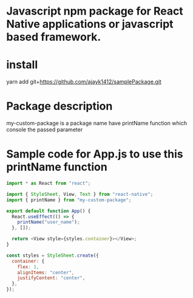 # Javascript npm package for React Native applications or javascript based framework.

# install

yarn add git+https://github.com/ajayk1412/samplePackage.git

# Package description

my-custom-package is a package name have printName function which console the passed parameter

# Sample code for App.js to use this printName function

```js
import * as React from "react";

import { StyleSheet, View, Text } from "react-native";
import { printName } from "my-custom-package";

export default function App() {
  React.useEffect(() => {
    printName("user_name");
  }, []);

  return <View style={styles.container}></View>;
}

const styles = StyleSheet.create({
  container: {
    flex: 1,
    alignItems: "center",
    justifyContent: "center",
  },
});
```
